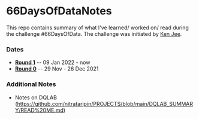 # 66DaysOfDataNotes
This repo contains summary of what I've learned/ worked on/ read during the challenge #66DaysOfData. The challenge was initiated by [Ken Jee](https://twitter.com/KenJee_DS).

### Dates
* [**Round 1**](https://github.com/nitrataripin/66DaysOfDataNotes/blob/main/Round01.md)  --  09 Jan 2022 - now
* [**Round 0**](https://github.com/nitrataripin/66DaysOfDataNotes/blob/main/Round00.md)  --  29 Nov - 26 Dec 2021


### Additional Notes
* Notes on DQLAB (https://github.com/nitrataripin/PROJECTS/blob/main/DQLAB_SUMMARY/READ%20ME.md)
